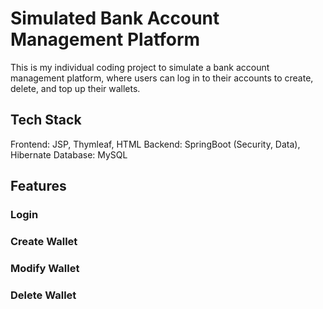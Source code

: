 # Simulated Bank Account Management Platform
This is my individual coding project to simulate a bank account management platform, where users can log in to their accounts to create, delete, and top up their wallets.

## Tech Stack
Frontend: JSP, Thymleaf, HTML
Backend: SpringBoot (Security, Data), Hibernate
Database: MySQL

## Features 

### Login

### Create Wallet

### Modify Wallet

### Delete Wallet

